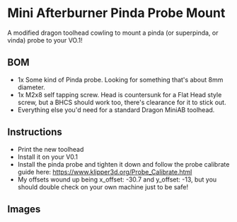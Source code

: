 Mini Afterburner Pinda Probe Mount
==============================

A modified dragon toolhead cowling to mount a pinda (or superpinda, or vinda) probe to your VO.1!

BOM
---

- 1x Some kind of Pinda probe. Looking for something that's about 8mm diameter. 
- 1x M2x8 self tapping screw. Head is countersunk for a Flat Head style screw, but a BHCS should work too, there's clearance for it to stick out. 
- Everything else you'd need for a standard Dragon MiniAB toolhead. 


Instructions
------------

- Print the new toolhead
- Install it on your V0.1
- Install the pinda probe and tighten it down and follow the probe calibrate guide here: https://www.klipper3d.org/Probe_Calibrate.html
- My offsets wound up being x_offset: -30.7 and y_offset: -13, but you should double check on your own machine just to be safe!


Images
------

